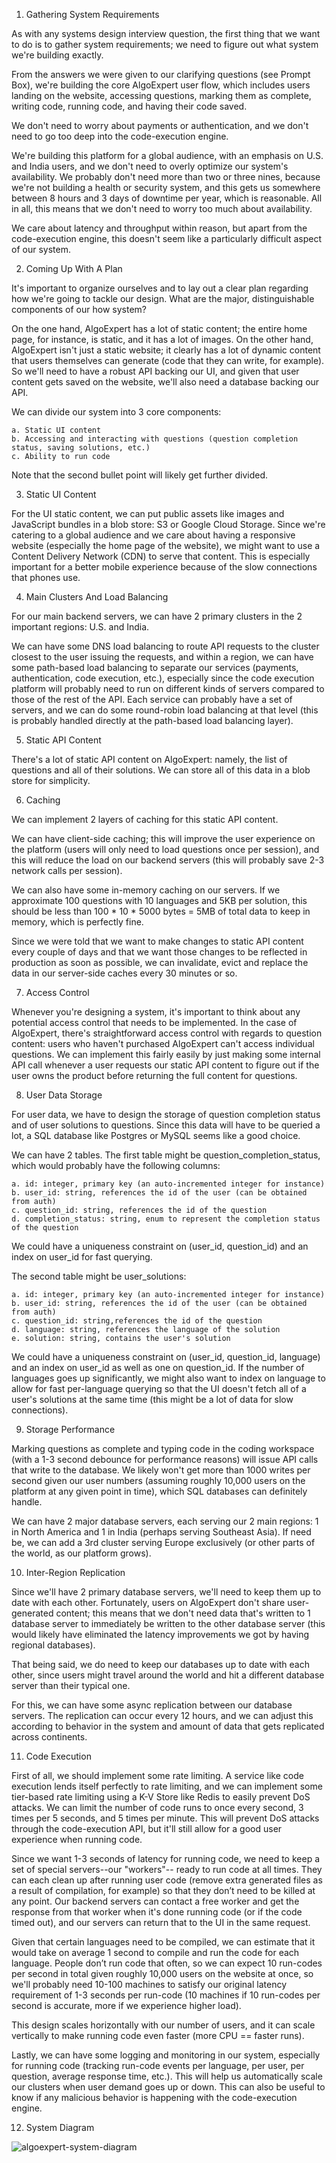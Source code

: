 1. Gathering System Requirements

As with any systems design interview question, the first thing that we want to do is to gather system requirements; we need to figure out what system we're building exactly.

From the answers we were given to our clarifying questions (see Prompt Box), we're building the core AlgoExpert user flow, which includes users landing on the website, accessing questions, marking them as complete, writing code, running code, and having their code saved.

We don't need to worry about payments or authentication, and we don't need to go too deep into the code-execution engine.

We're building this platform for a global audience, with an emphasis on U.S. and India users, and we don't need to overly optimize our system's availability. We probably don't need more than two or three nines, because we're not building a health or security system, and this gets us somewhere between 8 hours and 3 days of downtime per year, which is reasonable. All in all, this means that we don't need to worry too much about availability.

We care about latency and throughput within reason, but apart from the code-execution engine, this doesn't seem like a particularly difficult aspect of our system.

2. Coming Up With A Plan

It's important to organize ourselves and to lay out a clear plan regarding how we're going to tackle our design. What are the major, distinguishable components of our how system?

On the one hand, AlgoExpert has a lot of static content; the entire home page, for instance, is static, and it has a lot of images. On the other hand, AlgoExpert isn't just a static website; it clearly has a lot of dynamic content that users themselves can generate (code that they can write, for example). So we'll need to have a robust API backing our UI, and given that user content gets saved on the website, we'll also need a database backing our API.

We can divide our system into 3 core components:

    a. Static UI content
    b. Accessing and interacting with questions (question completion status, saving solutions, etc.)
    c. Ability to run code

Note that the second bullet point will likely get further divided.

3. Static UI Content

For the UI static content, we can put public assets like images and JavaScript bundles in a blob store: S3 or Google Cloud Storage. Since we're catering to a global audience and we care about having a responsive website (especially the home page of the website), we might want to use a Content Delivery Network (CDN) to serve that content. This is especially important for a better mobile experience because of the slow connections that phones use.

4. Main Clusters And Load Balancing

For our main backend servers, we can have 2 primary clusters in the 2 important regions: U.S. and India.

We can have some DNS load balancing to route API requests to the cluster closest to the user issuing the requests, and within a region, we can have some path-based load balancing to separate our services (payments, authentication, code execution, etc.), especially since the code execution platform will probably need to run on different kinds of servers compared to those of the rest of the API. Each service can probably have a set of servers, and we can do some round-robin load balancing at that level (this is probably handled directly at the path-based load balancing layer).

5. Static API Content

There's a lot of static API content on AlgoExpert: namely, the list of questions and all of their solutions. We can store all of this data in a blob store for simplicity.

6. Caching

We can implement 2 layers of caching for this static API content.

We can have client-side caching; this will improve the user experience on the platform (users will only need to load questions once per session), and this will reduce the load on our backend servers (this will probably save 2-3 network calls per session).

We can also have some in-memory caching on our servers. If we approximate 100 questions with 10 languages and 5KB per solution, this should be less than 100 * 10 * 5000 bytes = 5MB of total data to keep in memory, which is perfectly fine.

Since we were told that we want to make changes to static API content every couple of days and that we want those changes to be reflected in production as soon as possible, we can invalidate, evict and replace the data in our server-side caches every 30 minutes or so.

7. Access Control

Whenever you're designing a system, it's important to think about any potential access control that needs to be implemented. In the case of AlgoExpert, there's straightforward access control with regards to question content: users who haven't purchased AlgoExpert can't access individual questions. We can implement this fairly easily by just making some internal API call whenever a user requests our static API content to figure out if the user owns the product before returning the full content for questions.

8. User Data Storage

For user data, we have to design the storage of question completion status and of user solutions to questions. Since this data will have to be queried a lot, a SQL database like Postgres or MySQL seems like a good choice.

We can have 2 tables. The first table might be question_completion_status, which would probably have the following columns:

    a. id: integer, primary key (an auto-incremented integer for instance)
    b. user_id: string, references the id of the user (can be obtained from auth)
    c. question_id: string, references the id of the question
    d. completion_status: string, enum to represent the completion status of the question

We could have a uniqueness constraint on (user_id, question_id) and an index on user_id for fast querying.

The second table might be user_solutions:

    a. id: integer, primary key (an auto-incremented integer for instance)
    b. user_id: string, references the id of the user (can be obtained from auth)
    c. question_id: string,references the id of the question
    d. language: string, references the language of the solution
    e. solution: string, contains the user's solution

We could have a uniqueness constraint on (user_id, question_id, language) and an index on user_id as well as one on question_id. If the number of languages goes up significantly, we might also want to index on language to allow for fast per-language querying so that the UI doesn't fetch all of a user's solutions at the same time (this might be a lot of data for slow connections).

9. Storage Performance

Marking questions as complete and typing code in the coding workspace (with a 1-3 second debounce for performance reasons) will issue API calls that write to the database. We likely won't get more than 1000 writes per second given our user numbers (assuming roughly 10,000 users on the platform at any given point in time), which SQL databases can definitely handle.

We can have 2 major database servers, each serving our 2 main regions: 1 in North America and 1 in India (perhaps serving Southeast Asia). If need be, we can add a 3rd cluster serving Europe exclusively (or other parts of the world, as our platform grows).

10. Inter-Region Replication

Since we'll have 2 primary database servers, we'll need to keep them up to date with each other. Fortunately, users on AlgoExpert don't share user-generated content; this means that we don't need data that's written to 1 database server to immediately be written to the other database server (this would likely have eliminated the latency improvements we got by having regional databases).

That being said, we do need to keep our databases up to date with each other, since users might travel around the world and hit a different database server than their typical one.

For this, we can have some async replication between our database servers. The replication can occur every 12 hours, and we can adjust this according to behavior in the system and amount of data that gets replicated across continents.

11. Code Execution

First of all, we should implement some rate limiting. A service like code execution lends itself perfectly to rate limiting, and we can implement some tier-based rate limiting using a K-V Store like Redis to easily prevent DoS attacks. We can limit the number of code runs to once every second, 3 times per 5 seconds, and 5 times per minute. This will prevent DoS attacks through the code-execution API, but it'll still allow for a good user experience when running code.

Since we want 1-3 seconds of latency for running code, we need to keep a set of special servers--our "workers"-- ready to run code at all times. They can each clean up after running user code (remove extra generated files as a result of compilation, for example) so that they don’t need to be killed at any point. Our backend servers can contact a free worker and get the response from that worker when it's done running code (or if the code timed out), and our servers can return that to the UI in the same request.

Given that certain languages need to be compiled, we can estimate that it would take on average 1 second to compile and run the code for each language. People don’t run code that often, so we can expect 10 run-codes per second in total given roughly 10,000 users on the website at once, so we'll probably need 10-100 machines to satisfy our original latency requirement of 1-3 seconds per run-code (10 machines if 10 run-codes per second is accurate, more if we experience higher load).

This design scales horizontally with our number of users, and it can scale vertically to make running code even faster (more CPU == faster runs).

Lastly, we can have some logging and monitoring in our system, especially for running code (tracking run-code events per language, per user, per question, average response time, etc.). This will help us automatically scale our clusters when user demand goes up or down. This can also be useful to know if any malicious behavior is happening with the code-execution engine.

12. System Diagram

![algoexpert-system-diagram](algoexpert-system-diagram.svg)